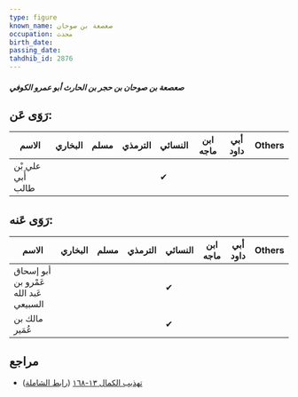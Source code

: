 ```yaml
---
type: figure
known_name: صعصعة بن صوحان
occupation: محدث
birth_date:
passing_date:
tahdhib_id: 2876
---
```

##### صعصعة بن صوحان بن حجر بن الحارث أبو عمرو الكوفي

## رَوَى عَن:
| الاسم             | البخاري | مسلم | الترمذي | النسائي | ابن ماجه | أبي داود | Others |
| ----------------- | ------- | ---- | ------- | ------- | -------- | -------- | ------ |
| علي بْن أَبي طالب |         |      |         | ✔       |          |          |        |
## رَوَى عَنه:
| الاسم                                 | البخاري | مسلم | الترمذي | النسائي | ابن ماجه | أبي داود | Others |
| ------------------------------------- | ------- | ---- | ------- | ------- | -------- | -------- | ------ |
| أبو إسحاق عَمْرو بن عَبد الله السبيعي |         |      |         | ✔       |          |          |        |
| مالك بن عُمَير                        |         |      |         | ✔       |          |          |        |
## مراجع
- [تهذيب الكمال ١٣-١٦٨](obsidian://open?vault=Tahdhib-al-Kamal&file=Figures/٢٨٧٦-صعصعة%20بن%20صوحان%20بن%20حجر%20بن%20الحارث%20أبو%20عمرو%20الكوفي) ([رابط الشاملة](https://shamela.ws/book/3722/6549))